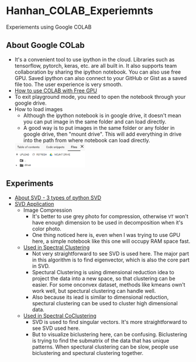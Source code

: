 # Hanhan_COLAB_Experiemnts
Experiements using Google COLAB

## About Google COLab
* It's a convenient tool to use ipython in the cloud. Libraries such as tensorflow, pytorch, keras, etc. are all built in. It also supports team collaboration by sharing the ipython notebook. You can also use free GPU. Saved ipython can also connect to your GitHub or Gist as a saved file too. The user experience is very smooth.
* [How to use COLAB with Free GPU][1]
* To exit playground mode, you need to open the notebook through your google drive.
* How to load images
  * Although the ipython notebook is in google drive, it doesn't mean you can put image in the same folder and can load directly.
  * A good way is to put images in the same folder or any folder in google drive, then "mount drive". This will add everything in drive into the path from where notebook can load directly.
  <img src="https://github.com/hanhanwu/Hanhan_COLAB_Experiemnts/blob/master/images/mount_drive.PNG" width="40%">

## Experiments
* [About SVD - 3 types of python SVD][2]
* [SVD Application][3]
  * Image Compression
    * It's better to use grey photo for compression, otherwise `VT` won't have enough dimension to be used in decomposition when it's color photo.
    * One thing noticed here is, even when I was trying to use GPU here, a simple notebook like this one will occupy RAM space fast.
  * [Used in Spectral Clustering][4]
    * Not very straightforward to see SVD is used here. The major part in this algorithm is to find eigenvector, which is also the core part in SVD.
    * Spectural Clustering is using dimensional reduction idea to project the data into a new space, so that clustering can be easier. For some onconvex dataset, methods like kmeans own't work well, but spectural clustering can handle well.
    * Also because its iead is similar to dimensional reduction, spectural clustering can be used to cluster high dimensional data.
  * [Used in Spectral CoClustering][5]
    * SVD is used to find singular vectors. It's more straightforward to see SVD used here.
    * But to visualize biclustering here, can be confusing. Biclustering is trying to find the submatrix of the data that has unique patterns. When spectural clustering can be slow, people use biclustering and spectural clustering together.

[1]:https://medium.com/deep-learning-turkey/google-colab-free-gpu-tutorial-e113627b9f5d
[2]:https://github.com/hanhanwu/Hanhan_COLAB_Experiemnts/blob/master/SVD_intro.ipynb
[3]:https://github.com/hanhanwu/Hanhan_COLAB_Experiemnts/blob/master/SVD_application.ipynb
[4]:https://scikit-learn.org/stable/modules/generated/sklearn.cluster.SpectralClustering.html
[5]:https://scikit-learn.org/stable/modules/generated/sklearn.cluster.bicluster.SpectralCoclustering.html
